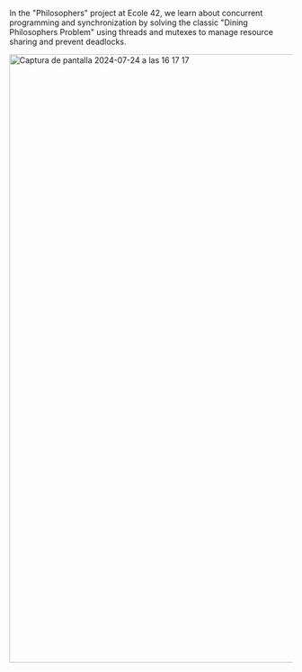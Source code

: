 In the "Philosophers" project at Ecole 42, we learn about concurrent programming and synchronization by solving the classic "Dining Philosophers Problem" using threads and mutexes to manage resource sharing and prevent deadlocks.


<img width="1082" alt="Captura de pantalla 2024-07-24 a las 16 17 17" src="https://github.com/user-attachments/assets/f492fffe-e0e7-4246-b02b-d783b609b56e">
